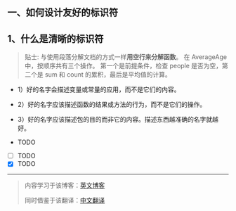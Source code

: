 
## 一、如何设计友好的标识符

## 1、什么是清晰的标识符

>贴士: 与使用段落分解文档的方式一样**用空行来分解函数**。 在 AverageAge
中，按顺序共有三个操作。 第一个是前提条件，检查 people 是否为空，第二个是 sum 和 count 的累积，最后是平均值的计算。 

- 1）好的名字会描述变量或常量的应用，而不是它们的内容。

- 2）好的名字应该描述函数的结果或方法的行为，而不是它们的操作。

- 3）好的名字应该描述包的目的而非它的内容。描述东西越准确的名字就越好。

- TODO
- [ ] TODO
- [x] TODO

----

> 内容学习于该博客：[英文博客](URL "英文博客")
>
> 同时借鉴于该翻译：[中文翻译](URL "中文翻译")

